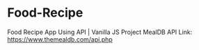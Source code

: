 # Food-Recipe
Food Recipe App Using API | Vanilla JS Project
MealDB API Link: https://www.themealdb.com/api.php